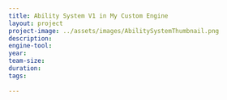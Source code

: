 ```yaml
---
title: Ability System V1 in My Custom Engine
layout: project
project-image: ../assets/images/AbilitySystemThumbnail.png
description: 
engine-tool: 
year: 
team-size: 
duration:
tags:
 
---
```

